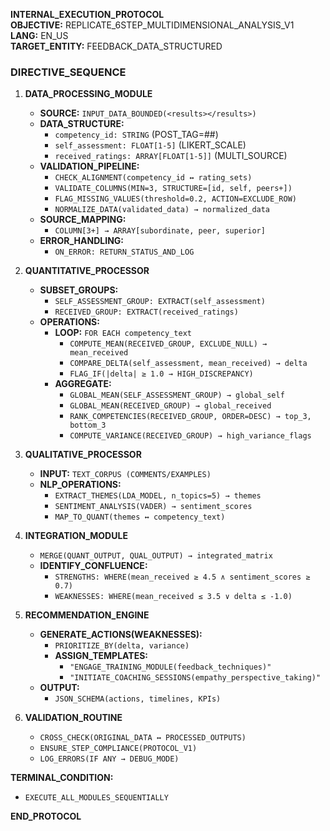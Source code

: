 **INTERNAL_EXECUTION_PROTOCOL**  
**OBJECTIVE:** REPLICATE_6STEP_MULTIDIMENSIONAL_ANALYSIS_V1  
**LANG:** EN_US  
**TARGET_ENTITY:** FEEDBACK_DATA_STRUCTURED  

### **DIRECTIVE_SEQUENCE**  
1. **DATA_PROCESSING_MODULE**  
   - **SOURCE:** `INPUT_DATA_BOUNDED(<results></results>)`
   - **DATA_STRUCTURE:**  
     - `competency_id: STRING` (POST_TAG=##)
     - `self_assessment: FLOAT[1-5]` (LIKERT_SCALE)
     - `received_ratings: ARRAY[FLOAT[1-5]]` (MULTI_SOURCE)
   - **VALIDATION_PIPELINE:**  
     - `CHECK_ALIGNMENT(competency_id ↔ rating_sets)`
     - `VALIDATE_COLUMNS(MIN=3, STRUCTURE=[id, self, peers+])`
     - `FLAG_MISSING_VALUES(threshold=0.2, ACTION=EXCLUDE_ROW)`
     - `NORMALIZE_DATA(validated_data) → normalized_data`
   - **SOURCE_MAPPING:**
     - `COLUMN[3+] → ARRAY[subordinate, peer, superior]`
   - **ERROR_HANDLING:**
     - `ON_ERROR: RETURN_STATUS_AND_LOG`

2. **QUANTITATIVE_PROCESSOR**  
   - **SUBSET_GROUPS:**  
     - `SELF_ASSESSMENT_GROUP: EXTRACT(self_assessment)`  
     - `RECEIVED_GROUP: EXTRACT(received_ratings)`  
   - **OPERATIONS:**  
     - **LOOP:** `FOR EACH competency_text`  
       - `COMPUTE_MEAN(RECEIVED_GROUP, EXCLUDE_NULL) → mean_received`  
       - `COMPARE_DELTA(self_assessment, mean_received) → delta`  
       - `FLAG_IF(|delta| ≥ 1.0 → HIGH_DISCREPANCY)`  
     - **AGGREGATE:**  
       - `GLOBAL_MEAN(SELF_ASSESSMENT_GROUP) → global_self`  
       - `GLOBAL_MEAN(RECEIVED_GROUP) → global_received`  
       - `RANK_COMPETENCIES(RECEIVED_GROUP, ORDER=DESC) → top_3, bottom_3`  
       - `COMPUTE_VARIANCE(RECEIVED_GROUP) → high_variance_flags`  

3. **QUALITATIVE_PROCESSOR**  
   - **INPUT:** `TEXT_CORPUS (COMMENTS/EXAMPLES)`  
   - **NLP_OPERATIONS:**  
     - `EXTRACT_THEMES(LDA_MODEL, n_topics=5) → themes`  
     - `SENTIMENT_ANALYSIS(VADER) → sentiment_scores`  
     - `MAP_TO_QUANT(themes ↔ competency_text)`  

4. **INTEGRATION_MODULE**  
   - `MERGE(QUANT_OUTPUT, QUAL_OUTPUT) → integrated_matrix`  
   - **IDENTIFY_CONFLUENCE:**  
     - `STRENGTHS: WHERE(mean_received ≥ 4.5 ∧ sentiment_scores ≥ 0.7)`  
     - `WEAKNESSES: WHERE(mean_received ≤ 3.5 ∨ delta ≤ -1.0)`  

5. **RECOMMENDATION_ENGINE**  
   - **GENERATE_ACTIONS(WEAKNESSES):**  
     - `PRIORITIZE_BY(delta, variance)`  
     - **ASSIGN_TEMPLATES:**  
       - `"ENGAGE_TRAINING_MODULE(feedback_techniques)"`  
       - `"INITIATE_COACHING_SESSIONS(empathy_perspective_taking)"`  
   - **OUTPUT:**  
     - `JSON_SCHEMA(actions, timelines, KPIs)`  

6. **VALIDATION_ROUTINE**  
   - `CROSS_CHECK(ORIGINAL_DATA ↔ PROCESSED_OUTPUTS)`  
   - `ENSURE_STEP_COMPLIANCE(PROTOCOL_V1)`  
   - `LOG_ERRORS(IF ANY → DEBUG_MODE)`  

**TERMINAL_CONDITION:**  
- `EXECUTE_ALL_MODULES_SEQUENTIALLY`  

**END_PROTOCOL**  